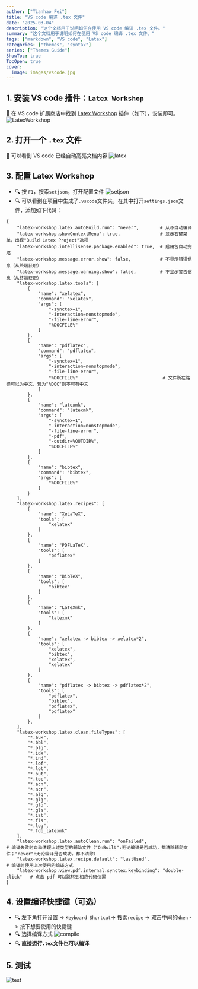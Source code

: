 ```yaml
---
author: ["Tianhao Fei"]
title: "VS code 编译 .tex 文件"
date: "2025-03-04"
description: "这个文档用于说明如何在使用 VS code 编译 .tex 文件。"
summary: "这个文档用于说明如何在使用 VS code 编译 .tex 文件。"
tags: ["markdown", "VS code", "Latex"]
categories: ["themes", "syntax"]
series: ["Themes Guide"]
ShowToc: true
TocOpen: true
cover:
  image: images/vscode.jpg
---
```


## 1. 安装 VS code 插件：`Latex Workshop`

:rocket: 在 VS code 扩展商店中找到 [Latex Workshop](https://github.com/James-Yu/LaTeX-Workshop/wiki/Compile#placeholders) 插件（如下），安装即可。
![LatexWorkshop](/images/LatexWorkshop.jpg)

## 2. 打开一个 `.tex` 文件
:robot: 可以看到 VS code 已经自动高亮文档内容
![latex](/images/latex.jpg)

## 3. 配置 Latex Workshop
- :mag: 按 `F1`，搜索`setjson`，打开配置文件
![setjson](/images/setjson.jpg)
- :mag: 可以看到在项目中生成了`.vscode`文件夹，在其中打开`settings.json`文件，添加如下代码：
```
{
    "latex-workshop.latex.autoBuild.run": "never",        # 从不自动编译
    "latex-workshop.showContextMenu": true,               # 显示右键菜单，出现"Build Latex Project"选项
    "latex-workshop.intellisense.package.enabled": true,  # 启用包自动完成
    "latex-workshop.message.error.show": false,           # 不显示错误信息（从终端获取）
    "latex-workshop.message.warning.show": false,         # 不显示警告信息（从终端获取）
    "latex-workshop.latex.tools": [
        {
            "name": "xelatex",
            "command": "xelatex",
            "args": [
                "-synctex=1",
                "-interaction=nonstopmode",
                "-file-line-error",
                "%DOCFILE%"
            ]
        },
        {
            "name": "pdflatex",
            "command": "pdflatex",
            "args": [
                "-synctex=1",
                "-interaction=nonstopmode",
                "-file-line-error",
                "%DOCFILE%"                                # 文件所在路径可以为中文，若为"%DOC"则不可有中文
            ]
        },
        {
            "name": "latexmk",
            "command": "latexmk",
            "args": [
                "-synctex=1",
                "-interaction=nonstopmode",
                "-file-line-error",
                "-pdf",
                "-outdir=%OUTDIR%",
                "%DOCFILE%"
            ]
        },
        {
            "name": "bibtex",
            "command": "bibtex",
            "args": [
                "%DOCFILE%"
            ]
        }
    ],
    "latex-workshop.latex.recipes": [
        {
            "name": "XeLaTeX",
            "tools": [
                "xelatex"
            ]
        },
        {
            "name": "PDFLaTeX",
            "tools": [
                "pdflatex"
            ]
        },
        {
            "name": "BibTeX",
            "tools": [
                "bibtex"
            ]
        },
        {
            "name": "LaTeXmk",
            "tools": [
                "latexmk"
            ]
        },
        {
            "name": "xelatex -> bibtex -> xelatex*2",
            "tools": [
                "xelatex",
                "bibtex",
                "xelatex",
                "xelatex"
            ]
        },
        {
            "name": "pdflatex -> bibtex -> pdflatex*2",
            "tools": [
                "pdflatex",
                "bibtex",
                "pdflatex",
                "pdflatex"
            ]
        },
    ],
    "latex-workshop.latex.clean.fileTypes": [
        "*.aux",
        "*.bbl",
        "*.blg",
        "*.idx",
        "*.ind",
        "*.lof",
        "*.lot",
        "*.out",
        "*.toc",
        "*.acn",
        "*.acr",
        "*.alg",
        "*.glg",
        "*.glo",
        "*.gls",
        "*.ist",
        "*.fls",
        "*.log",
        "*.fdb_latexmk"
    ],
    "latex-workshop.latex.autoClean.run": "onFailed",                       # 编译失败时自动清理上述类型的辅助文件（"OnBuilt":无论编译是否成功，都清除辅助文件；"never":无论编译是否成功，都不清除）
    "latex-workshop.latex.recipe.default": "lastUsed",                      # 编译时使用上次使用的编译方式
    "latex-workshop.view.pdf.internal.synctex.keybinding": "double-click"   # 点击 pdf 可以跳转到相应代码位置
}
```

## 4. 设置编译快捷键（可选）
- :mag: 左下角打开设置 -> `Keyboard Shortcut`-> 搜索`recipe` -> 双击中间的`When` -> 按下想要使用的快捷键
- :mag: 选择编译方式
![compile](/images/compile.jpg)
- :mag: **直接运行`.tex`文件也可以编译**


## 5. 测试
![test](/images/test.jpg)
